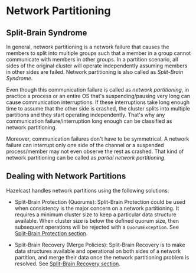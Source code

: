 
# Network Partitioning

## Split-Brain Syndrome

In general, network partitioning is a network failure that causes the members to split into multiple groups such that a member in a group cannot communicate with members in other groups. In a partition scenario, all sides of the original cluster will operate independently assuming members in other sides are failed. Network partitioning is also called as _Split-Brain Syndrome_.

Even though this communication failure is called as _network partitioning_, in practice a process or an entire OS that's suspending/pausing very long can cause communication interruptions. If these interruptions take long enough time to assume that the other side is crashed, the cluster splits into multiple partitions and they start operating independently. That's why any communication failure/interruption long enough can be classified as network partitioning.

Moreover, communication failures don't have to be symmetrical. A network failure can interrupt only one side of the channel or a suspended process/member may not even observe the rest as crashed. That kind of network partitioning can be called as _partial network partitioning_.

## Dealing with Network Partitions

Hazelcast handles network partitions using the following solutions:

- Split-Brain Protection (Quorums): Split-Brain Protection could be used when consistency is the major concern on a network partitioning. It requires a minimum cluster size to keep a particular data structure available. When cluster size is below the defined quorum size, then subsequent operations will be rejected with a `QuorumException`. See [Split-Brain Protection section](#split-brain-protection).

- Split-Brain Recovery (Merge Policies): Split-Brain Recovery is to make data structures available and operational on both sides of a network partition, and merge their data once the network partitioning problem is resolved. See [Split-Brain Recovery section](#split-brain-recovery).
